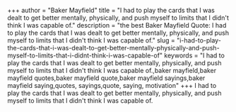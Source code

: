 +++
author = "Baker Mayfield"
title = "I had to play the cards that I was dealt to get better mentally, physically, and push myself to limits that I didn't think I was capable of."
description = "the best Baker Mayfield Quote: I had to play the cards that I was dealt to get better mentally, physically, and push myself to limits that I didn't think I was capable of."
slug = "i-had-to-play-the-cards-that-i-was-dealt-to-get-better-mentally-physically-and-push-myself-to-limits-that-i-didnt-think-i-was-capable-of"
keywords = "I had to play the cards that I was dealt to get better mentally, physically, and push myself to limits that I didn't think I was capable of.,baker mayfield,baker mayfield quotes,baker mayfield quote,baker mayfield sayings,baker mayfield saying,quotes, sayings,quote, saying, motivation"
+++
I had to play the cards that I was dealt to get better mentally, physically, and push myself to limits that I didn't think I was capable of.
